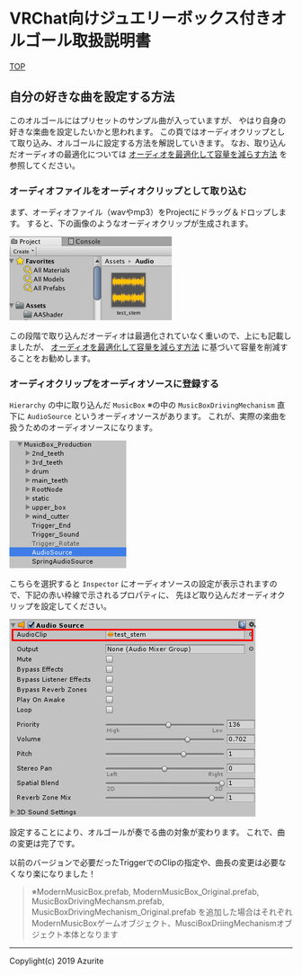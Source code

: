 # VRChat向けジュエリーボックス付きオルゴール取扱説明書

[TOP](index.md)

## 自分の好きな曲を設定する方法

このオルゴールにはプリセットのサンプル曲が入っていますが、
やはり自身の好きな楽曲を設定したいかと思われます。
この頁ではオーディオクリップとして取り込み、オルゴールに設定する方法を解説していきます。
なお、取り込んだオーディオの最適化については [オーディオを最適化して容量を減らす方法](optimize.md) を参照してください。

### オーディオファイルをオーディオクリップとして取り込む

まず、オーディオファイル（wavやmp3）をProjectにドラッグ＆ドロップします。
すると、下の画像のようなオーディオクリップが生成されます。

![import](images/customize/audio_in_project.png "import")

この段階で取り込んだオーディオは最適化されていなく重いので、上にも記載しましたが、
[オーディオを最適化して容量を減らす方法](optimize.md) に基づいて容量を削減することをお勧めします。

### オーディオクリップをオーディオソースに登録する

`Hierarchy` の中に取り込んだ `MusicBox` ※の中の `MusicBoxDrivingMechanism` 直下に `AudioSource` というオーディオソースがあります。
これが、実際の楽曲を扱うためのオーディオソースになります。

![hierarchy-as](images/customize/hierarchy_select_audio_source.png "hierarchy-as")

こちらを選択すると `Inspector` にオーディオソースの設定が表示されますので、下記の赤い枠線で示されるプロパティに、
先ほど取り込んだオーディオクリップを設定してください。

![inspector-as](images/customize/inspector_audio_source_selected.png "inspector-as")

設定することにより、オルゴールが奏でる曲の対象が変わります。
これで、曲の変更は完了です。

以前のバージョンで必要だったTriggerでのClipの指定や、曲長の変更は必要なくなり楽になりました！

> ※ModernMusicBox.prefab, ModernMusicBox_Original.prefab, MusicBoxDrivingMechansm.prefab, MusicBoxDrivingMechanism_Original.prefab
> を追加した場合はそれぞれ ModernMusicBoxゲームオブジェクト、MusciBoxDriingMechanismオブジェクト本体となります

---

Copylight(c) 2019 Azurite
